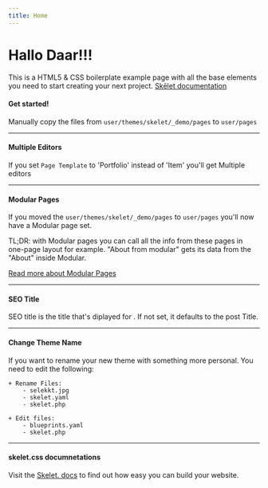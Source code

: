 ```yaml
---
title: Home
---
```


# Hallo Daar!!!
This is a HTML5 & CSS boilerplate example page with all the base elements you need to start creating your next project. <a href="docs.html">Skēlet documentation</a>

#### Get started!
Manually copy the files from `user/themes/skelet/_demo/pages` to `user/pages`
<hr>

#### Multiple Editors
If you set `Page Template` to 'Portfolio' instead of 'Item' you'll get Multiple editors
<hr>

#### Modular Pages
If you moved the `user/themes/skelet/_demo/pages` to `user/pages` you'll now have a Modular page set.

TL;DR: with Modular pages you can call all the info from these pages in one-page layout for example.
"About from modular" gets its data from the "About" inside Modular. 

[Read more about Modular Pages](https://learn.getgrav.org/16/content/modular)
<hr>

#### SEO Title
SEO title is the title that's diplayed for <title></title>. If not set, it defaults to the post Title.
<hr>

#### Change Theme Name
If you want to rename your new theme with something more personal. You need to edit the following:
	
	+ Rename Files:
		- selekkt.jpg
		- skelet.yaml
		- skelet.php
	
	+ Edit files:
		- blueprints.yaml
		- skelet.php
<hr>

#### skelet.css documnetations
Visit the [Skelet. docs](https://selekkt.dk/skelet/v3/) to find out how easy you can build your website.
